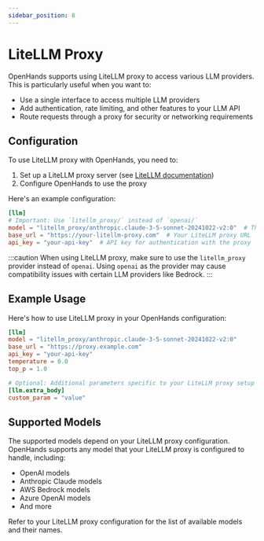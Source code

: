 ```yaml
---
sidebar_position: 8
---
```


# LiteLLM Proxy

OpenHands supports using LiteLLM proxy to access various LLM providers. This is particularly useful when you want to:

- Use a single interface to access multiple LLM providers
- Add authentication, rate limiting, and other features to your LLM API
- Route requests through a proxy for security or networking requirements

## Configuration

To use LiteLLM proxy with OpenHands, you need to:

1. Set up a LiteLLM proxy server (see [LiteLLM documentation](https://docs.litellm.ai/docs/proxy/quick_start))
2. Configure OpenHands to use the proxy

Here's an example configuration:

```toml
[llm]
# Important: Use `litellm_proxy/` instead of `openai/`
model = "litellm_proxy/anthropic.claude-3-5-sonnet-20241022-v2:0"  # The model name as configured in your LiteLLM proxy
base_url = "https://your-litellm-proxy.com"  # Your LiteLLM proxy URL
api_key = "your-api-key"  # API key for authentication with the proxy
```

:::caution
When using LiteLLM proxy, make sure to use the `litellm_proxy` provider instead of `openai`. Using `openai` as the provider may cause compatibility issues with certain LLM providers like Bedrock.
:::

## Example Usage

Here's how to use LiteLLM proxy in your OpenHands configuration:

```toml
[llm]
model = "litellm_proxy/anthropic.claude-3-5-sonnet-20241022-v2:0"
base_url = "https://proxy.example.com"
api_key = "your-api-key"
temperature = 0.0
top_p = 1.0

# Optional: Additional parameters specific to your LiteLLM proxy setup
[llm.extra_body]
custom_param = "value"
```

## Supported Models

The supported models depend on your LiteLLM proxy configuration. OpenHands supports any model that your LiteLLM proxy is configured to handle, including:

- OpenAI models
- Anthropic Claude models
- AWS Bedrock models
- Azure OpenAI models
- And more

Refer to your LiteLLM proxy configuration for the list of available models and their names.
